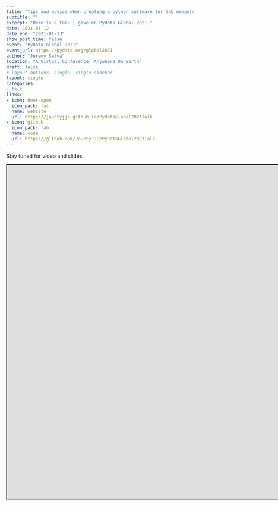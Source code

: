 ```yaml
---
title: "Tips and advice when creating a python software for lab members to use in academia"
subtitle: ""
excerpt: "Here is a talk i gave on PyData Global 2021."
date: 2021-01-12
date_end: "2021-01-13"
show_post_time: false
event: "PyData Global 2021"
event_url: https://pydata.org/global2021
author: "Jeremy Selva"
location: "A Virtual Conference, Anywhere On Earth"
draft: false
# layout options: single, single-sidebar
layout: single
categories:
- talk
links:
- icon: door-open
  icon_pack: fas
  name: website
  url: https://jauntyjjs.github.io/PyDataGlobal2021Talk
- icon: github
  icon_pack: fab
  name: code
  url: https://github.com/JauntyJJS/PyDataGlobal2021Talk
---
```


<script src="{{< blogdown/postref >}}index_files/fitvids/fitvids.min.js"></script>

Stay tuned for video and slides.

<div class="shareagain" style="min-width:300px;margin:1em auto;">
<iframe src="https://jauntyjjs.github.io/PyDataGlobal2021Talk" width="1600" height="900" style="border:2px solid currentColor;" loading="lazy" allowfullscreen></iframe>
<script>fitvids('.shareagain', {players: 'iframe'});</script>
</div>
